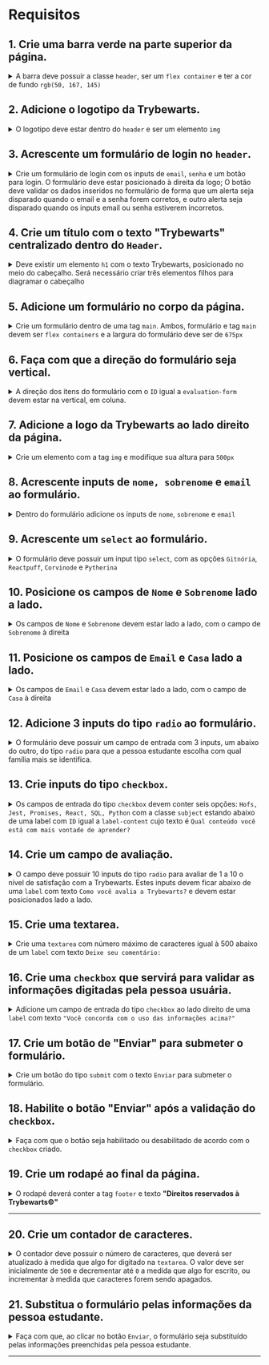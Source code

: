 

# Requisitos

## 1. Crie uma barra verde na parte superior da página.

<details>
  <summary>
    A barra deve possuir a classe <code>header</code>, ser um <code>flex container</code> e ter a cor de fundo <code>rgb(50, 167, 145)</code>
  </summary><br/>

**O que será testado:**

- O elemento deve possuir a classe `header`;
- O elemento deve possuir a propriedade CSS `display: flex`;
- O elemento deve possuir a propriedade CSS `background-color: rgb(50, 167, 145)`.

</details>

## 2. Adicione o logotipo da Trybewarts.

<details>
  <summary>
    O logotipo deve estar dentro do <code>header</code> e ser um elemento <code>img</code>
  </summary><br/>

  - Crie uma tag `img` dentro do elemento com a classe `header`:
  - Adicione a classe `trybewarts-header-logo`;
  - Adicione o atributo `src` com o valor `images/trybewarts-header-logo.svg`;

**O que será testado:**

- O elemento `img` deve possuir a classe `trybewarts-header-logo`;
- O elemento `img` deve possuir o atributo `src` apontando para `images/trybewarts-header-logo.svg`.

</details>

## 3. Acrescente um formulário de login no `header`.

<details>
  <summary>
    Crie um formulário de login com os inputs de <code>email</code>, <code>senha</code> e um botão para login. O formulário deve estar posicionado à direita da logo;
    O botão deve validar os dados inseridos no formulário de forma que um alerta seja disparado quando o email e a senha forem corretos, e outro alerta seja disparado quando os inputs email ou senha estiverem incorretos.
  </summary><br/>

  - Crie um formulário com a classe `trybewarts-login`;

  - Crie o input de **email** dentro do formulário:
    - Adicione o atributo `name` com o valor **email**;
    - Adicione o atributo `placeholder` com o valor **Email**;

  - Crie o input de **senha** dentro do formulário:
    - Adicione o atributo `name` com o valor **password**;
    - Adicione o atributo `placeholder` com o valor **Senha**;

  - Crie um botão com o texto **"Entrar"**;
    - Faça com que o formulário seja um **flex container**;
    - Faça com que o formulário fique à direita da logo;

  - Valide o formulário:
    - Ao preencher o formulário e clicar no botão, será validado que:
    - Caso o email seja **"tryber@teste.com"** e a senha seja **"123456"**, será emitido um alerta contendo o texto **"Olá, Tryber!"**;
    - Em todos os outro casos deverá ser emitido um alerta contendo o texto **"Email ou senha inválidos."**;

**De olho na dica 👀:** adicione a propriedade `flex` que faz os elementos terem o espaçamento máximo **entre eles** no **header**

**O que será testado:**

- O formulário deve possuir a `tag` `form` e classe `trybewarts-login`;
- O formulário possui a propriedade CSS `display: flex`;
- O formulário está à direita da logo;
- Um dos inputs deve possuir o atributo `name` com valor igual a **email** e o atributo `placeholder` com valor igual a **Email**;
- Um dos inputs deve possuir o atributo `name` com valor igual a **password** e o `placeholder` com valor igual a **Senha**;
- O botão deve possuir o texto `Entrar`;
- O botão de login deve disparar um `alert` com o texto `Email ou senha inválidos`, no caso de erro de preenchimento dos dados;
- O botão de login deve disparar um `alert` com o texto `Olá, Tryber!`, no caso de preenchimento correto dos dados.

</details>

## 4. Crie um título com o texto "Trybewarts" centralizado dentro do `Header`.

<details>
  <summary>
  Deve existir um elemento <code>h1</code> com o texto Trybewarts, posicionado no meio do cabeçalho. Será necessário criar três elementos filhos para diagramar o cabeçalho
  </summary><br/>

  - Crie a tag `h1` com o `id` igual a `trybewarts-header-title`;
  - O título `h1` deverá ter o texto **"Trybewarts"**;

  - O título deverá estar no meio da barra verde:
    - O header deve ter exatamente três elementos filhos;
    - O filho do meio deve ser o título;

**O que será testado:**

- O `h1` deve possuir `ID` igual a `trybewarts-header-title` e com o texto `Trybewarts`;
- O elemento com a classe `header` deve possuir exatos `3` elementos filhos;
- O filho do meio do elemento com a classe `header` deve ser o título `h1` com o texto `Trybewarts`.

</details>

## 5. Adicione um formulário no corpo da página.

<details>
  <summary>
  Crie um formulário dentro de uma tag <code>main</code>. Ambos, formulário e tag <code>main</code> devem ser <code>flex containers</code> e a largura do formulário deve ser de <code>675px</code>
  </summary><br/>

  - Crie um formulário com o `ID` igual a `evaluation-form`;
  - Insira o formulário dentro de uma tag `main`;
  - Faça com que o formulário seja um `flex container`;
  - Faça com que o `main`, seja um `flex container`;
  - Adicione uma largura de `675px` ao formulário.

**O que será testado:**

- O elemento `form` deve possuir o `ID` igual a `evaluation-form`;
- O elemento `form` deve estar dentro da tag `main`;
- O elemento `main` e o `form` deve possuir a propriedade CSS `display: flex`;
- O elemento `form` deve possuir a propriedade CSS `width: 675px`.

</details>

## 6. Faça com que a direção do formulário seja vertical.

<details>
  <summary>
    A direção dos itens do formulário com o <code>ID</code> igual a <code>evaluation-form</code> devem estar na vertical, em coluna.
 </summary><br/>

**O que será testado:**

- O elemento `evaluation-form` deve possuir a propriedade CSS `flex-direction: column`.

</details>

## 7. Adicione a logo da Trybewarts ao lado direito da página.

  <details>
  <summary>
  Crie um elemento com a tag <code>img</code> e modifique sua altura para <code>500px</code>
  </summary><br/>

- Crie um elemento `img` com o `ID` igual a `trybewarts-forms-logo`;
- Adicione o atributo `src` com o valor `images/trybewarts-colored.svg`;
- Adicione o estilo css `height` de `500px`;

**O que será testado:**

- O elemento `img` deve possuir o `ID` igual a `trybewarts-forms-logo`;
- O elemento `img` deve possuir o atributo `src` com o valor `images/trybewarts-colored.svg`;
- O elemento `img` deve possuir o estilo css `height` de `500px`.

</details>

## 8. Acrescente inputs de `nome, sobrenome` e `email` ao formulário.

<details>
  <summary>
    Dentro do formulário adicione os inputs de <code>nome</code>, <code>sobrenome</code> e <code>email</code>
  </summary> <br />

  - Crie um input com o `ID` igual a `input-name`:
    - Adicione o atributo `placeholder` com o valor `Nome`;

  - Crie um input com o `ID` igual a `input-lastname`:
    - Adicione o atributo `placeholder` com o valor `Sobrenome`;

  - Crie um input com o `ID` igual a `input-email`:
    - Adicione o atributo `placeholder` com o valor `Email`.

**O que será testado:**

- O input para nome deve possuir o `ID` igual a `input-name` e placeholder `Nome`;
- O input para sobrenome deve possuir o `ID` igual a `input-lastname` e placeholder `Sobrenome`;
- O input para email deve possuir o `ID` igual a `input-email` e placeholder `Email`.

</details>

## 9. Acrescente um `select` ao formulário.

<details>
  <summary>
    O formulário deve possuir um input tipo <code>select</code>, com as opções <code>Gitnória</code>, <code>Reactpuff</code>, <code>Corvinode</code> e <code>Pytherina</code>
  </summary> <br />

  - Crie um `select` com o `ID` igual a `house`;
  - Adicione ao `select`:
    - A opção `Gitnória` com o `ID` igual a `gitnoria-house` e o atributo `value` igual a `Gitnória`;
    - A opção `Reactpuff` com o `ID` igual a `reactpuff-house` e o atributo `value` igual a `Reactpuff`;
    - A opção `Corvinode` com o `ID` igual a `corvinode-house` e o atributo `value` igual a `Corvinode`;
    - A opção `Pytherina` com o `ID` igual a `pytherina-house` e o atributo `value` igual a `Pytherina`.

**O que será testado:**

- O `select` deve possuir `ID` igual a `house`;
- O `select` deve possuir 4 opções;
- Uma das opções deve possuir `text` e `value` igual a `Gitnória` e `ID` igual a `gitnoria-house`;
- Uma das opções deve possuir `text` e `value` igual a `Reactpuff` e `ID` igual a `reactpuff-house`;
- Uma das opções deve possuir `text` e `value` igual a `Corvinode` e `ID` igual a `corvinode-house`;
- Uma das opções deve possuir `text` e `value` igual a `Pytherina` e `ID` igual a `pytherina-house`;

</details>

## 10. Posicione os campos de `Nome` e `Sobrenome` lado a lado.

<details>
  <summary>
    Os campos de <code>Nome</code> e <code>Sobrenome</code> devem estar lado a lado, com o campo de <code>Sobrenome</code> à direita
  </summary> <br />

**O que será testado:**

- O campo de `Sobrenome` deve estar à direita do campo de `Nome`.

</details>

## 11. Posicione os campos de `Email` e `Casa` lado a lado.

<details>
  <summary>
    Os campos de <code>Email</code> e <code>Casa</code> devem estar lado a lado, com o campo de <code>Casa</code> à direita
  </summary> <br />

**O que será testado:**

- O campo de `Casa` deve estar à direita do campo de `Email`.

</details>

## 12. Adicione 3 inputs do tipo `radio` ao formulário.

<details>
  <summary>
    O formulário deve possuir um campo de entrada com 3 inputs, um abaixo do outro, do tipo <code>radio</code> para que a pessoa estudante escolha com qual família mais se identifica.
  </summary> <br />

- Crie uma `label` com o `ID` igual a `label-family` e acrescente o texto **"Qual sua família?"**;

- Adicione ao formulário os seguintes elementos:
  - um `input` do tipo `radio` com o atributo `name` igual a `family` e `value` igual a `Frontend`;
  - um `input` do tipo `radio` com o atributo `name` igual a `family` e `value` igual a `Backend`;
  - um `input` do tipo `radio` com o atributo `name` igual a `family` e `value` igual a `FullStack`;

- Posicione os `radio buttons` para ficar abaixo um do outro e na sequência: **Frontend**, **Backend** e **FullStack**;

- Posicione os radio buttons abaixo da `label`.

**O que será testado:**

- O elemento `label` com o `id` igual a `label-family` deve possuir o conteúdo de texto igual a `Qual sua família?`;
- O primeiro `input` deve possuir o tipo `radio` com o atributo `name` igual a `family` e `value` igual a `Frontend`;
- O segundo `input` deve possuir o tipo `radio` com o atributo `name` igual a `family` e `value` igual a `Backend`;
- O terceiro `input` deve possuir o tipo `radio` com o atributo `name` igual a `family` e `value` igual a `FullStack`;
- Os inputs do tipo `radio` devem estar um abaixo do outro na sequência `Frontend`, `Backend` e `FullStack`.
- Os inputs do tipo `radio` devem estar abaixo do texto da `label`

</details>

## 13. Crie inputs do tipo `checkbox`.

<details>
  <summary>
    Os campos de entrada do tipo <code>checkbox</code> devem conter seis opções: <code>Hofs, Jest, Promises, React, SQL, Python</code> com a classe <code>subject</code> estando abaixo de uma label com <code>ID</code> igual a <code>label-content</code> cujo texto é <code>Qual conteúdo você está com mais vontade de aprender?</code>
  </summary> <br />

- Crie um elemento com o `id` igual a `label-content` e acrescente o texto **"Qual conteúdo você está com mais vontade de aprender?"**;
- Crie um input do tipo `checkbox` com a classe `subject` e o `value` igual a `HoFs`;
- Crie um input do tipo `checkbox` com a classe `subject` o `value` igual a `Jest`;
- Crie um input do tipo `checkbox` com a classe `subject` o `value` igual a `Promises`;
- Crie um input do tipo `checkbox` com a classe `subject` o `value` igual a `React`;
- Crie um input do tipo `checkbox` com a classe `subject` o `value` igual a `SQL`;
- Crie um input do tipo `checkbox` com a classe `subject` o `value` igual a `Python`;
- Posicione as checkboxes abaixo da label.

**O que será testado:**

- O elemento `label` deve possuir o `ID` igual a `label-content` com conteúdo de texto igual a `Qual conteúdo você está com mais vontade de aprender?`;
- O primeiro `input` do tipo `checkbox` deve possuir a classe `subject` e o atributo `value` igual a `HoFs`;
- O segundo `input` do tipo `checkbox` deve possuir a classe `subject` e o atributo `value` igual a `Jest`;
- O terceiro `input` do tipo `checkbox` deve possuir a classe `subject` e o atributo `value` igual a `Promises`;
- O quarto `input` do tipo `checkbox` deve possuir a classe `subject` e o atributo `value` igual a `React`;
- O quinto `input` do tipo `checkbox` deve possuir a classe `subject` e o atributo `value` igual a `SQL`;
- O sexto `input` do tipo `checkbox` deve possuir a classe `subject` e o atributo `value` igual a `Python`;
- Os elementos `checkbox` então posicionados abaixo da label.

</details>

## 14. Crie um campo de avaliação.

<details>
  <summary>
    O campo deve possuir 10 inputs do tipo <code>radio</code> para avaliar de 1 a 10 o nível de satisfação com a Trybewarts. Estes inputs devem ficar abaixo de uma <code>label</code> com texto <code>Como você avalia a Trybewarts?</code> e devem estar posicionados lado a lado.
  </summary> <br />

  - Crie uma `label` com o `ID` igual a `label-rate` e acrescente o texto **"Como você avalia a Trybewarts?"**;

  - Crie 10 `radio buttons`, contendo as opções de 1 a 10:
    - Adicione o atributo `value` com o valor de 1 a 10;
    - Adicione ao atributo `name` dos `radio buttons` o valor `rate`;

  - Posicione os `radio buttons` de modo que fiquem lado a lado.

**O que será testado:**

- O elemento `label` deve possuir o `ID` igual a `label-rate` e o conteúdo de texto `Como você avalia a Trybewarts?`;
- Os 10 `radio-buttons` devem possuir o atributo `name` igual a `rate`;
- Os 10 `radio-buttons` devem possuir o atributo `value` de 1 a 10.
- Os 10 `radio-buttons` devem estar posicionados lado a lado.

</details>

## 15. Crie uma textarea.

<details>
  <summary>
    Crie uma <code>textarea</code> com número máximo de caracteres igual à 500 abaixo de um <code>label</code> com texto <code>Deixe seu comentário:</code>
  </summary> <br />

  - Crie uma `textarea`;
  - Crie uma label com a classe `textarea` e que possua o texto **"Deixe seu comentário:"**;
  - Adicione ao elemento `textarea` o limite de 500 caracteres.

**O que será testado:**

- O elemento `label` deve possuir a classe `textarea` e o texto `Deixe seu comentário:`;
- O elemento `textarea` deve possuir um limite de 500 caracteres.

</details>

## 16. Crie uma `checkbox` que servirá para validar as informações digitadas pela pessoa usuária.

<details>
  <summary>
     Adicione um campo de entrada do tipo <code>checkbox</code> ao lado direito de uma <code>label</code> com texto <code>"Você concorda com o uso das informações acima?"</code>
  </summary> <br />

  - Crie um campo de entrada do tipo `checkbox` com o `ID` igual a `agreement`;
  - Crie uma label com o `ID` igual a `label-infos` e que possua o texto **"Você concorda com o uso das informações acima?"**;
  - Posicione o `checkbox` ao lado da label.

**O que será testado:**

- O elemento label deve possuir o `ID` igual a `label-infos` e texto igual a `Você concorda com o uso das informações acima?`;
- O input deve ser do tipo `checkbox` com `ID` igual a `agreement`.

</details>

## 17. Crie um botão de "Enviar" para submeter o formulário.

<details>
  <summary>
    Crie um botão  do tipo <code>submit</code> com o texto <code>Enviar</code> para submeter o formulário.</code>
  </summary> <br />

  - Crie um botão do tipo `submit` com o `ID` igual a `submit-btn`;
  - Adicione o texto **"Enviar"** ao botão.

**O que será testado:**

- O botão deve possuir tipo `submit`
- O botão deve possuir id `submit-btn`
- O botão deve possuir o texto `Enviar`;

</details>

## 18. Habilite o botão "Enviar" após a validação do `checkbox`.

<details>
  <summary>
    Faça com que o botão seja habilitado ou desabilitado de acordo com o <code>checkbox</code> criado.
  </summary> <br />

  - Desabilite o botão caso o `checkbox` não esteja selecionado;
  - Habilite o botão caso o `checkbox` seja selecionado.

**O que será testado:**

- O botão deve estar inicialmente desabilitado;
- O botão deve se tornar habilitado ao marcar o `checkbox` com `id` igual a `agreement`;

</details>

## 19. Crie um rodapé ao final da página.

<details>
  <summary>
    O rodapé deverá conter a tag <code>footer</code> e texto <strong>"Direitos reservados à Trybewarts©"</strong>
  </summary> <br />


**O que será testado:**

- O elemento `footer` deve possuir o texto `Direitos reservados à Trybewarts©`.

</details>

---

## 20. Crie um contador de caracteres.

<details>
  <summary>
    O contador deve possuir o número de caracteres, que deverá ser atualizado à medida que algo for digitado na <code>textarea</code>. O valor deve ser inicialmente de <code>500</code> e decrementar até <code>0</code> a medida que algo for escrito, ou incrementar à medida que caracteres forem sendo apagados.
  </summary> <br />

- Crie o contador e adicione o `ID` igual a `counter`;
- Adicione ao contador o valor inicial de `500`:
  - O contador deve variar entre `500` caracteres e `0`;
- Decremente o contador à medida que caracteres forem sendo escritos no campo `textarea`;
- Incremente o contador à medida que caracteres forem sendo deletados no campo `textarea`;
- Adicione ao elemento `textarea` o `ID` igual a `textarea`.

**O que será testado:**

- O contador deve possuir `ID` igual a `counter`;
- O contador deve possuir valor inicial igual a `500`;
- O elemento de `classe` `textarea` deve possuir um `ID` de mesmo nome;
- O contador deve ter seu valor atualizado conforme a pessoa usuária acrescente ou apague caracteres no elemento de `ID` `textarea`.

</details>

## 21. Substitua o formulário pelas informações da pessoa estudante.

<details>
  <summary>
    Faça com que, ao clicar no botão <code>Enviar</code>, o formulário seja substituído pelas informações preenchidas pela pessoa estudante.
  </summary> <br />

- Crie um elemento com `ID` igual a `form-data` e dentro dele:
  - Crie um campo que vai receber o nome digitado pela pessoa usuária, no formato `Nome: Alguem Aqui`;
  - Crie um campo que vai receber o email digitado pela pessoa usuária, no formato `Email: email@mail.com`;
  - Crie um campo que vai receber a casa escolhida pela pessoa usuária, no formato `Casa: Casa Escolhida`;
  - Crie um campo que vai receber a família selecionada pela pessoa usuária, no formato `Família: Família Escolhida`;
  - Crie um campo que vai receber os conteúdos selecionados pela pessoa usuária, no formato `Matérias: Matérias, Marcadas, Aqui`;

- Crie um campo que vai receber a avaliação selecionada pela pessoa usuária, no formato `Avaliação: NotaAqui`;
- Crie um campo que vai receber o comentário digitado pela pessoa usuária, no formato `Observações: Observações aqui`.
- Substitua os campos do formulário pelas informações da pessoa usuária;

**O que será testado:**

- O formulário `evaluation-form` deve ser escondido quando for enviado.
- O elemento de tag `form` com `ID` igual a `form-data` deve ser exibido na tela após o botão de enviar ser clicado;
- Um dos campos criados deve possuir um texto no formato `Nome: -Nome- -Sobrenome-` após o botão de enviar ser clicado;
- Um dos campos criados deve possuir um texto no formato `Email: -Email-` após o botão de enviar ser clicado;
- Um dos campos criados deve possuir um texto no formato `Casa: -Casa-` após o botão de enviar ser clicado;
- Um dos campos criados deve possuir um texto no formato `Família: -Família-` após o botão de enviar ser clicado;
- Um dos campos criados deve possuir um texto no formato `Matérias: -Matérias Selecionadas-` após o botão de enviar ser clicado;
- Um dos campos criados deve possuir um texto no formato `Avaliação: -Avaliação-` após o botão de enviar ser clicado;
- Um dos campos criados deve possuir um texto no formato `Observações: -Observações-` após o botão de enviar ser clicado;

<img src="./formulario.gif">

</details>

---
